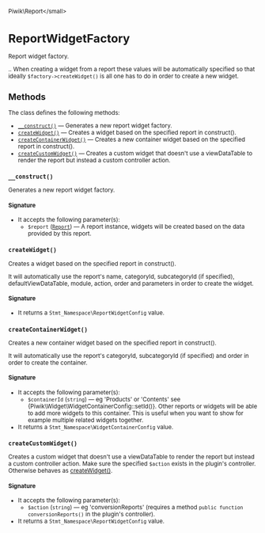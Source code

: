 <small>Piwik\Report\</small>

ReportWidgetFactory
===================

Report widget factory.

.. When creating a widget from a report
these values will be automatically specified so that ideally `$factory->createWidget()` is all one has to do in
order to create a new widget.

Methods
-------

The class defines the following methods:

- [`__construct()`](#__construct) &mdash; Generates a new report widget factory.
- [`createWidget()`](#createwidget) &mdash; Creates a widget based on the specified report in construct().
- [`createContainerWidget()`](#createcontainerwidget) &mdash; Creates a new container widget based on the specified report in construct().
- [`createCustomWidget()`](#createcustomwidget) &mdash; Creates a custom widget that doesn't use a viewDataTable to render the report but instead a custom controller action.

<a name="__construct" id="__construct"></a>
<a name="__construct" id="__construct"></a>
### `__construct()`

Generates a new report widget factory.

#### Signature

-  It accepts the following parameter(s):
    - `$report` ([`Report`](../../Piwik/Plugin/Report.md)) &mdash;
       A report instance, widgets will be created based on the data provided by this report.

<a name="createwidget" id="createwidget"></a>
<a name="createWidget" id="createWidget"></a>
### `createWidget()`

Creates a widget based on the specified report in construct().

It will automatically use the report's name, categoryId, subcategoryId (if specified),
defaultViewDataTable, module, action, order and parameters in order to create the widget.

#### Signature

- It returns a `Stmt_Namespace\ReportWidgetConfig` value.

<a name="createcontainerwidget" id="createcontainerwidget"></a>
<a name="createContainerWidget" id="createContainerWidget"></a>
### `createContainerWidget()`

Creates a new container widget based on the specified report in construct().

It will automatically use the report's categoryId, subcategoryId (if specified) and order in order to
create the container.

#### Signature

-  It accepts the following parameter(s):
    - `$containerId` (`string`) &mdash;
       eg 'Products' or 'Contents' see {Piwik\Widget\WidgetContainerConfig::setId()}. Other reports or widgets will be able to add more widgets to this container. This is useful when you want to show for example multiple related widgets together.
- It returns a `Stmt_Namespace\WidgetContainerConfig` value.

<a name="createcustomwidget" id="createcustomwidget"></a>
<a name="createCustomWidget" id="createCustomWidget"></a>
### `createCustomWidget()`

Creates a custom widget that doesn't use a viewDataTable to render the report but instead a custom
controller action. Make sure the specified `$action` exists in the plugin's controller. Otherwise
behaves as [createWidget()](/api-reference/Piwik/Report/ReportWidgetFactory#createwidget).

#### Signature

-  It accepts the following parameter(s):
    - `$action` (`string`) &mdash;
       eg 'conversionReports' (requires a method `public function conversionReports()` in the plugin's controller).
- It returns a `Stmt_Namespace\ReportWidgetConfig` value.

